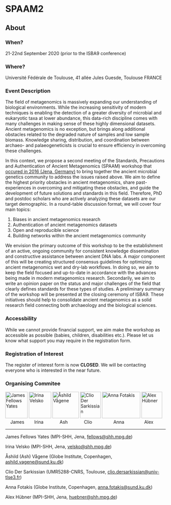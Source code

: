 # SPAAM2

## About

### When?

21-22nd September 2020 (prior to the ISBA9 conference)

### Where?

Université Fédérale de Toulouse,
41 allée Jules Guesde,
Toulouse
FRANCE

### Event Description

The field of metagenomics is massively expanding our understanding of biological environments. While the increasing sensitivity of modern techniques is enabling the detection of a greater diversity of microbial and eukaryotic taxa at lower abundance, this data-rich discipline comes with many challenges in making sense of these highly dimensional datasets. Ancient metagenomics is no exception, but brings along additional obstacles related to the degraded nature of samples and low sample biomass. Knowledge sharing, distribution, and coordination between archaeo- and palaeogeneticists  is crucial to ensure efficiency in overcoming these challenges.

In this context, we propose a second meeting of the Standards, Precautions and Authentication of Ancient Metagenomics (SPAAM) workshop that [occured in 2016 (Jena, Germany)](https://dx.doi.org/10.1146/annurev-genom-091416-035526) to bring together the ancient microbial genetics community to address the issues raised above. We aim to define the highest priority obstacles in ancient metagenomics, share past-experiences in overcoming and mitigating these obstacles, and guide the development of future solutions and standards in this field. Therefore, PhD and postdoc scholars who are actively analyzing these datasets are our target demographic. In a round-table discussion format, we will cover four main topics: 

1. Biases in ancient metagenomics research
2. Authentication of ancient metagenomics datasets
3. Open and reproducible science
4. Building networks within the ancient metagenomics community

We envision the primary outcome of this workshop to be the establishment of an active, ongoing community for consistent knowledge dissemination and constructive assistance between ancient DNA labs. A major component of this will be creating structured consensus guidelines for optimizing ancient metagenomics wet and dry-lab workflows. In doing so, we aim to keep the field focused and up-to-date in accordance with the advances being made in modern metagenomics research. Secondarily, we aim to write an opinion paper on the status and major challenges of the field that clearly defines standards for these types of studies. A preliminary summary of the workshop will be presented at the closing ceremony of ISBA9. These initiatives should help to consolidate ancient metagenomics as a solid research field connecting both archaeology and the biological sciences.

### Accessbility
While we cannot provide financial support, we aim make the workshop as accessible as possible (babies, children, disabilities etc.). Please let us know what support you may require in the registration form.

### Registration of Interest

The register of interest form is now **CLOSED**. We will be contacting everyone who is interested in the near future.

### Organising Commitee

<!--- Ugly hack but it works -->
  <img src="https://www.shh.mpg.de/employee_images/45083-1580056306?t=eyJoZWlnaHQiOjE2Niwid2lkdGgiOjE0MCwiZml0IjoiY3JvcCJ9--7046adb1c303f84660058687528556e0bf7e71b4" alt="James Fellows Yates" width="70" height="83">
  <img src="https://www.shh.mpg.de/employee_images/95205-1579004652?t=eyJoZWlnaHQiOjE2Niwid2lkdGgiOjE0MCwiZml0IjoiY3JvcCJ9--7046adb1c303f84660058687528556e0bf7e71b4" alt="Irina Velsko" width="70" height="83">
  <img src="https://pbs.twimg.com/profile_images/1204403803128250369/Yf7D9RJl_400x400.jpg" alt="Åshild Vågene" width="83" height="83">
  <img src="https://isba9.sciencesconf.org/data/pages/clio.png" alt="Clio Der Sarkissian" width="65" height="83">
  <img src="https://www.holofood.eu/files/Portraits/Anna%20-4-.jpg" alt="Anna Fotakis" width="120" height="83">
  <img src="https://www.shh.mpg.de/employee_images/95812-1563799491?t=eyJ3aWR0aCI6MjEyLCJoZWlnaHQiOjI3MiwiZml0IjoiY3JvcCJ9--c0c64f6fa687c0cbabebf449f6f6744f1fcdd5f3" alt="Alex Hübner" width="65" height="83">
</div>
<div>
  &nbsp;&nbsp;&nbsp;&nbsp;James&nbsp;&nbsp;&nbsp;&nbsp;&nbsp;&nbsp;&nbsp;&nbsp;Irina&nbsp;&nbsp;&nbsp;&nbsp;&nbsp;&nbsp;&nbsp;&nbsp;&nbsp;&nbsp;&nbsp;&nbsp;&nbsp;Ash&nbsp;&nbsp;&nbsp;&nbsp;&nbsp;&nbsp;&nbsp;&nbsp;&nbsp;&nbsp;&nbsp;&nbsp;&nbsp;Clio&nbsp;&nbsp;&nbsp;&nbsp;&nbsp;&nbsp;&nbsp;&nbsp;&nbsp;&nbsp;&nbsp;&nbsp;&nbsp;&nbsp;&nbsp;&nbsp;&nbsp;Anna&nbsp;&nbsp;&nbsp;&nbsp;&nbsp;&nbsp;&nbsp;&nbsp;&nbsp;&nbsp;&nbsp;&nbsp;&nbsp;&nbsp;&nbsp;&nbsp;Alex
</div>

---

James Fellows Yates (MPI-SHH, Jena, fellows@shh.mpg.de)

Irina Velsko (MPI-SHH, Jena, velsko@shh.mpg.de)

Åshild (Ash) Vågene (Globe Institute, Copenhagen, ashild.vagene@sund.ku.dk)

Clio Der Sarkissian (UMR5288-CNRS, Toulouse, clio.dersarkissian@univ-tlse3.fr)

Anna Fotakis (Globe Institute, Copenhagen, anna.fotakis@sund.ku.dk)

Alex Hübner (MPI-SHH, Jena, huebner@shh.mpg.de)
